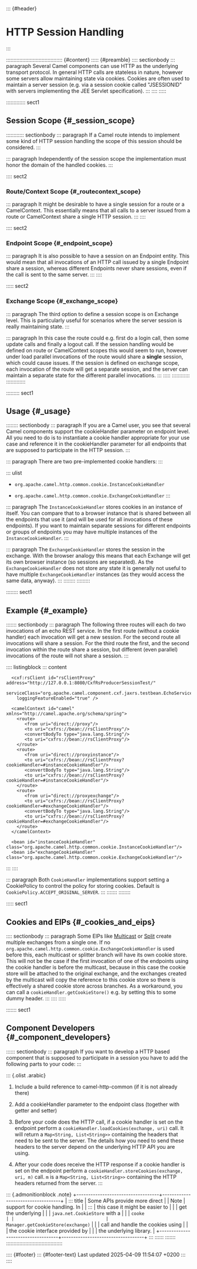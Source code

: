 ::: {#header}
# HTTP Session Handling
:::

:::::::::::::::::::::::::::::::::::::: {#content}
::::: {#preamble}
:::: sectionbody
::: paragraph
Several Camel components can use HTTP as the underlying transport
protocol. In general HTTP calls are stateless in nature, however some
servers allow maintaining state via cookies. Cookies are often used to
maintain a server session (e.g. via a session cookie called
\"JSESSIONID\" with servers implementing the JEE Servlet specification).
:::
::::
:::::

::::::::::::: sect1
## Session Scope {#_session_scope}

:::::::::::: sectionbody
::: paragraph
If a Camel route intends to implement some kind of HTTP session handling
the scope of this session should be considered.
:::

::: paragraph
Independently of the session scope the implementation must honor the
domain of the handled cookies.
:::

:::: sect2
### Route/Context Scope {#_routecontext_scope}

::: paragraph
It might be desirable to have a single session for a route or a
CamelContext. This essentially means that all calls to a server issued
from a route or CamelContext share a single HTTP session.
:::
::::

:::: sect2
### Endpoint Scope {#_endpoint_scope}

::: paragraph
It is also possible to have a session on an Endpoint entity. This would
mean that all invocations of an HTTP call issued by a single Endpoint
share a session, whereas different Endpoints never share sessions, even
if the call is sent to the same server.
:::
::::

::::: sect2
### Exchange Scope {#_exchange_scope}

::: paragraph
The third option to define a session scope is on Exchange level. This is
particularly useful for scenarios where the server session is really
maintaining state.
:::

::: paragraph
In this case the route could e.g. first do a login call, then some
update calls and finally a logout call. If the session handling would be
defined on route or CamelContext scopes this would seem to run, however
under load parallel invocations of the route would share a **single**
session, which could cause issues. If the session is defined on exchange
scope, each invocation of the route will get a separate session, and the
server can maintain a separate state for the different parallel
invocations.
:::
:::::
::::::::::::
:::::::::::::

::::::::: sect1
## Usage {#_usage}

:::::::: sectionbody
::: paragraph
If you are a Camel user, you see that several Camel components support
the cookieHandler parameter on endpoint level. All you need to do is to
instantiate a cookie handler appropriate for your use case and reference
it in the cookieHandler parameter for all endpoints that are supposed to
participate in the HTTP session.
:::

::: paragraph
There are two pre-implemented cookie handlers:
:::

::: ulist
- `org.apache.camel.http.common.cookie.InstanceCookieHandler`

- `org.apache.camel.http.common.cookie.ExchangeCookieHandler`
:::

::: paragraph
The `InstanceCookieHandler` stores cookies in an instance of itself. You
can compare that to a browser instance that is shared between all the
endpoints that use it (and will be used for all invocations of these
endpoints). If you want to maintain separate sessions for different
endpoints or groups of endpoints you may have multiple instances of the
`InstanceCookieHandler`.
:::

::: paragraph
The `ExchangeCookieHandler` stores the session in the exchange. With the
browser analogy this means that each Exchange will get its own browser
instance (so sessions are separated). As the `ExchangeCookieHandler`
does not store any state it is generally not useful to have multiple
`ExchangeCookieHandler` instances (as they would access the same data,
anyway).
:::
::::::::
:::::::::

:::::::: sect1
## Example {#_example}

::::::: sectionbody
::: paragraph
The following three routes will each do two invocations of an echo REST
service. In the first route (without a cookie handler) each invocation
will get a new session. For the second route all invocations will share
a session. For the third route the first, and the second invocation
within the route share a session, but different (even parallel)
invocations of the route will not share a session.
:::

:::: listingblock
::: content
``` highlight
  <cxf:rsClient id="rsClientProxy" address="http://127.0.0.1:8080/CxfRsProducerSessionTest/"
    serviceClass="org.apache.camel.component.cxf.jaxrs.testbean.EchoService"
    loggingFeatureEnabled="true" />

  <camelContext id="camel" xmlns="http://camel.apache.org/schema/spring">
    <route>
       <from uri="direct://proxy"/>
       <to uri="cxfrs://bean://rsClientProxy"/>
       <convertBodyTo type="java.lang.String"/>
       <to uri="cxfrs://bean://rsClientProxy"/>
    </route>
    <route>
       <from uri="direct://proxyinstance"/>
       <to uri="cxfrs://bean://rsClientProxy?cookieHandler=#instanceCookieHandler"/>
       <convertBodyTo type="java.lang.String"/>
       <to uri="cxfrs://bean://rsClientProxy?cookieHandler=#instanceCookieHandler"/>
    </route>
    <route>
       <from uri="direct://proxyexchange"/>
       <to uri="cxfrs://bean://rsClientProxy?cookieHandler=#exchangeCookieHandler"/>
       <convertBodyTo type="java.lang.String"/>
       <to uri="cxfrs://bean://rsClientProxy?cookieHandler=#exchangeCookieHandler"/>
    </route>
  </camelContext>

  <bean id="instanceCookieHandler" class="org.apache.camel.http.common.cookie.InstanceCookieHandler"/>
  <bean id="exchangeCookieHandler" class="org.apache.camel.http.common.cookie.ExchangeCookieHandler"/>
```
:::
::::

::: paragraph
Both `CookieHandler` implementations support setting a CookiePolicy to
control the policy for storing cookies. Default is
`CookiePolicy.ACCEPT_ORIGINAL_SERVER`.
:::
:::::::
::::::::

::::: sect1
## Cookies and EIPs {#_cookies_and_eips}

:::: sectionbody
::: paragraph
Some EIPs like [Multicast](components:eips:multicast-eip.html) or
[Split](components:eips:split-eip.html) create multiple exchanges from a
single one. If no
`org.apache.camel.http.common.cookie.ExchangeCookieHandler` is used
before this, each multicast or splitter branch will have its own cookie
store. This will not be the case if the first invocation of one of the
endpoints using the cookie handler is before the multicast, because in
this case the cookie store will be attached to the original exchange,
and the exchanges created by the multicast will copy the reference to
this cookie store so there is effectively a shared cookie store across
branches. As a workaround, you can call a
`cookieHandler.getCookieStore()` e.g. by setting this to some dummy
header.
:::
::::
:::::

::::::: sect1
## Component Developers {#_component_developers}

:::::: sectionbody
::: paragraph
If you want to develop a HTTP based component that is supposed to
participate in a session you have to add the following parts to your
code:
:::

::: {.olist .arabic}
1.  Include a build reference to camel-http-common (if it is not already
    there)

2.  Add a cookieHandler parameter to the endpoint class (together with
    getter and setter)

3.  Before your code does the HTTP call, if a cookie handler is set on
    the endpoint perform a `cookieHandler.loadCookies(exchange, uri)`
    call. It will return a `Map<String, List<String>>` containing the
    headers that need to be sent to the server. The details how you need
    to send these headers to the server depend on the underlying HTTP
    API you are using.

4.  After your code does receive the HTTP response if a cookie handler
    is set on the endpoint perform a
    `cookieHandler.storeCookies(exchange, uri, m)` call. `m` is a
    `Map<String, List<String>>` containing the HTTP headers returned
    from the server.
:::

::: {.admonitionblock .note}
+-----------------------------------+-----------------------------------+
| ::: title                         | Some APIs provide more direct     |
| Note                              | support for cookie handling. In   |
| :::                               | this case it might be easier to   |
|                                   | get the underlying                |
|                                   | `java.net.CookieStore` with a     |
|                                   | `cooke                            |
|                                   | Manager.getCookieStore(exchange)` |
|                                   | call and handle the cookies using |
|                                   | the cookie interface provided by  |
|                                   | the underlying library.           |
+-----------------------------------+-----------------------------------+
:::
::::::
:::::::
::::::::::::::::::::::::::::::::::::::

:::: {#footer}
::: {#footer-text}
Last updated 2025-04-09 11:54:07 +0200
:::
::::
